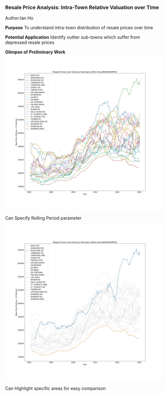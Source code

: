 ### Resale Price Analysis: Intra-Town Relative Valuation over Time
Author:Ian Ho


<b>Purpose</b>
To understand intra-town distribution of resale prices over time<br>

<b>Potential Application</b>
Identify outlier sub-towns which suffer from depressed resale prices<br>

<b>Glimpse of Preliminary Work</b>
![](diagrams/KALLANG-WHAMPOA_roll_12.jpg)

Can Specify Rolling Period parameter

![](diagrams/KALLANG-WHAMPOA_roll_12_FOCUS.jpg)

Can Highlight specific areas for easy comparison

